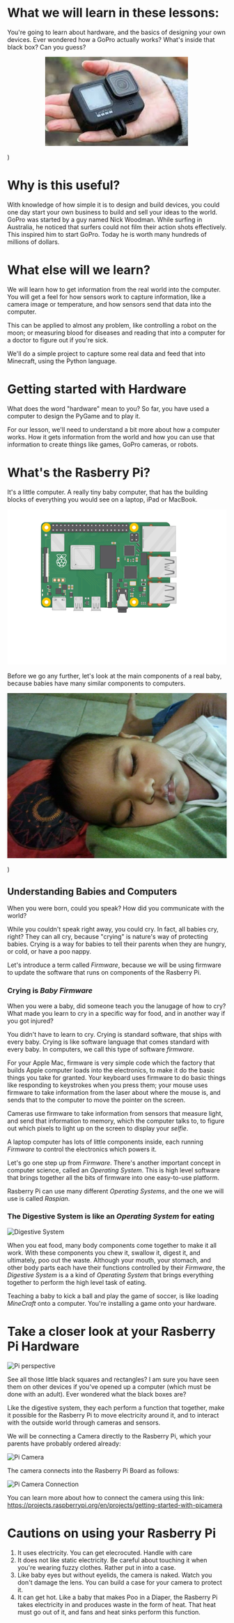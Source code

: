 # What we will learn in these lessons:
You're going to learn about hardware, and the basics of designing your own devices. Ever wondered how a GoPro actually works? What's inside that black box? Can you guess?

<p align="center">
  <img alt="GoPro Camera" src="Assets/GoPro.JPG">
</p>)

# Why is this useful?
With knowledge of how simple it is to design and build devices, you could one day start your own business to build and sell your ideas to the world. GoPro was started by a guy named Nick Woodman. While surfing in Australia, he noticed that surfers could not film their action shots effectively. This inspired him to start GoPro. Today he is worth many hundreds of millions of dollars.

# What else will we learn?
We will learn how to get information from the real world into the computer. You will get a feel for how sensors work to capture information, like a camera image or temperature, and how sensors send that data into the computer. 

This can be applied to almost any problem, like controlling a robot on the moon; or measuring blood for diseases and reading that into a computer for a doctor to figure out if you're sick. 

We'll do a simple project to capture some real data and feed that into Minecraft, using the Python language. 

# Getting started with Hardware
What does the word "hardware" mean to you? So far, you have used a computer to design the PyGame and to play it. 

For our lesson, we'll need to understand a bit more about how a computer works. How it gets information from the world and how you can use that information to create things like games, GoPro cameras, or robots.

# What's the Rasberry Pi?
It's a little computer. A really tiny baby computer, that has the building blocks of everything you would see on a laptop, iPad or MacBook. 

<p align="center">
  <img alt="Circuit Board" src="Assets/pi-plug-in.gif" />
</p>

Before we go any further, let's look at the main components of a real baby, because babies have many similar components to computers. 

<p align="center">
  <img alt="Baby" src="Assets/Baby.JPG">
</p>)

## **Understanding Babies and Computers**
When you were born, could you speak?  How did you communicate with the world?

While you couldn't speak right away, you could cry. In fact, all babies cry, right? They can all cry, because "crying" is nature's way of protecting babies. Crying is a way for babies to tell their parents when they are hungry, or cold, or have a poo nappy. 

Let's introduce a term called *Firmware*, because we will be using firmware to update the software that runs on components of the Rasberry Pi.

### **Crying is *Baby Firmware***

When you were a baby, did someone teach you the lanugage of how to cry? What made you learn to cry in a specific way for food, and in another way if you got injured?

You didn't have to learn to cry. Crying is standard software, that ships with every baby. Crying is like software language that comes standard with every baby. In computers, we call this type of software *firmware*. 

For your Apple Mac, firmware is very simple code which the factory that builds Apple computer loads into the electronics, to make it do the basic things you take for granted. Your keyboard uses firmware to do basic things like responding to keystrokes when you press them; your mouse uses firmware to take information from the laser about where the mouse is, and sends that to the computer to move the pointer on the screen. 

Cameras use firmware to take information from sensors that measure light, and send that information to memory, which the computer talks to, to figure out which pixels to light up on the screen to display your *selfie*.

A laptop computer has lots of little components inside, each running *Firmware* to control the electronics which powers it.

Let's go one step up from *Firmware*. There's another important concept in computer science, called an *Operating System*. This is high level software that brings together all the bits of firmware into one easy-to-use platform.

Rasberry Pi can use many different *Operating Systems*, and the one we will use is called *Raspian*.

### **The Digestive System is like an *Operating System* for eating**
![Digestive System](https://pixfeeds.com/images/biology/human-body-systems/1280-607651486-human-digestive-system-for-kids.jpg)

When you eat food, many body components come together to make it all work. With these components you chew it, swallow it, digest it, and ultimately, poo out the waste. Although your mouth, your stomach, and other body parts each have their functions controlled by their *Firmware*, the *Digestive System* is a a kind of *Operating System* that brings everything together to perform the high level task of eating. 

Teaching a baby to kick a ball and play the game of soccer, is like loading *MineCraft* onto a computer. You're installing a game onto your hardware.


# Take a closer look at your Rasberry Pi Hardware

![Pi perspective](https://www.raspberrypi.org/documentation/usage/gpio/images/raspio-portsplus.jpg)

See all those little black squares and rectangles? I am sure you have seen them on other devices if you've opened up a computer (which must be done with an adult). Ever wondered what the black boxes are?

Like the digestive system, they each perform a function that together, make it possible for the Rasberry Pi to move electricity around it, and to interact with the outside world through cameras and sensors. 

We will be connecting a Camera directly to the Rasberry Pi, which your parents have probably ordered already:

![Pi Camera](https://projects-static.raspberrypi.org/projects/getting-started-with-picamera/659a837aafb1ff69f222c16debae07be88459ab3/en/images/camera-module.png)

The camera connects into the Rasberry Pi Board as follows:

![Pi Camera Connection](https://projects-static.raspberrypi.org/projects/getting-started-with-picamera/659a837aafb1ff69f222c16debae07be88459ab3/en/images/pi-camera-attached.jpg)

You can learn more about how to connect the camera using this link: https://projects.raspberrypi.org/en/projects/getting-started-with-picamera

# Cautions on using your Rasberry Pi #
1. It uses electricity. You can get elecrocuted. Handle with care
2. It does not like static electricity. Be careful about touching it when you're wearing fuzzy clothes. Rather put in into a case.
3. Like baby eyes but without eyelids, the camera is naked. Watch you don't damage the lens. You can build a case for your camera to protect it.
4.  It can get hot. Like a baby that makes Poo in a Diaper, the Rasberry Pi takes electricity in and produces waste in the form of heat. That heat must go out of it, and fans and heat sinks perform this function.






